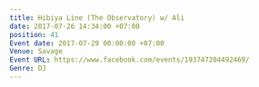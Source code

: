 ```yaml
---
title: Hibiya Line (The Observatory) w/ Ali
date: 2017-07-26 14:34:00 +07:00
position: 41
Event date: 2017-07-29 00:00:00 +07:00
Venue: Savage
Event URL: https://www.facebook.com/events/193747204492469/
Genre: DJ
---
```


